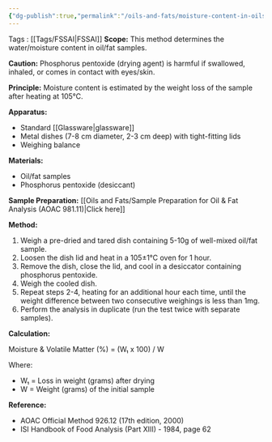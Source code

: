 ```yaml
---
{"dg-publish":true,"permalink":"/oils-and-fats/moisture-content-in-oils-and-fats-fssai-method-02-001-2021/"}
---
```


Tags : [[Tags/FSSAI\|FSSAI]]
**Scope:** This method determines the water/moisture content in oil/fat samples.

**Caution:** Phosphorus pentoxide (drying agent) is harmful if swallowed, inhaled, or comes in contact with eyes/skin.

**Principle:** Moisture content is estimated by the weight loss of the sample after heating at 105°C.

**Apparatus:**

- Standard [[Glassware\|glassware]] 
- Metal dishes (7-8 cm diameter, 2-3 cm deep) with tight-fitting lids
- Weighing balance

**Materials:**

- Oil/fat samples
- Phosphorus pentoxide (desiccant)

**Sample Preparation:** [[Oils and Fats/Sample Preparation for Oil & Fat Analysis (AOAC 981.11)\|Click here]]

**Method:**

1. Weigh a pre-dried and tared dish containing 5-10g of well-mixed oil/fat sample. 
2. Loosen the dish lid and heat in a 105±1°C oven for 1 hour.
3. Remove the dish, close the lid, and cool in a desiccator containing phosphorus pentoxide.
4. Weigh the cooled dish.
5. Repeat steps 2-4, heating for an additional hour each time, until the weight difference between two consecutive weighings is less than 1mg.
6. Perform the analysis in duplicate (run the test twice with separate samples).

**Calculation:**

Moisture & Volatile Matter (%) = (W₁ x 100) / W

Where:

- W₁ = Loss in weight (grams) after drying
- W = Weight (grams) of the initial sample


**Reference:**

- AOAC Official Method 926.12 (17th edition, 2000)
- ISI Handbook of Food Analysis (Part XIII) - 1984, page 62